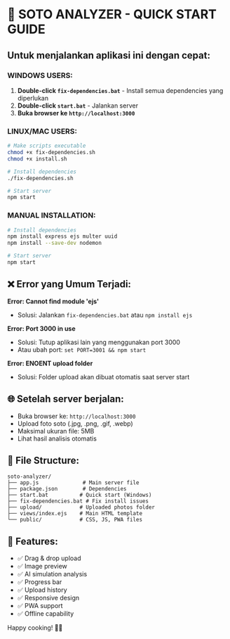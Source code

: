 # 🍜 SOTO ANALYZER - QUICK START GUIDE

## Untuk menjalankan aplikasi ini dengan cepat:

### WINDOWS USERS:
1. **Double-click `fix-dependencies.bat`** - Install semua dependencies yang diperlukan
2. **Double-click `start.bat`** - Jalankan server
3. **Buka browser ke `http://localhost:3000`**

### LINUX/MAC USERS:
```bash
# Make scripts executable
chmod +x fix-dependencies.sh
chmod +x install.sh

# Install dependencies
./fix-dependencies.sh

# Start server
npm start
```

### MANUAL INSTALLATION:
```bash
# Install dependencies
npm install express ejs multer uuid
npm install --save-dev nodemon

# Start server
npm start
```

## ❌ Error yang Umum Terjadi:

**Error: Cannot find module 'ejs'**
- Solusi: Jalankan `fix-dependencies.bat` atau `npm install ejs`

**Error: Port 3000 in use**
- Solusi: Tutup aplikasi lain yang menggunakan port 3000
- Atau ubah port: `set PORT=3001 && npm start`

**Error: ENOENT upload folder**
- Solusi: Folder upload akan dibuat otomatis saat server start

## 🌐 Setelah server berjalan:
- Buka browser ke: `http://localhost:3000`
- Upload foto soto (.jpg, .png, .gif, .webp)
- Maksimal ukuran file: 5MB
- Lihat hasil analisis otomatis

## 📁 File Structure:
```
soto-analyzer/
├── app.js              # Main server file
├── package.json        # Dependencies
├── start.bat          # Quick start (Windows)
├── fix-dependencies.bat # Fix install issues
├── upload/            # Uploaded photos folder
├── views/index.ejs    # Main HTML template
└── public/            # CSS, JS, PWA files
```

## 🔧 Features:
- ✅ Drag & drop upload
- ✅ Image preview
- ✅ AI simulation analysis
- ✅ Progress bar
- ✅ Upload history
- ✅ Responsive design
- ✅ PWA support
- ✅ Offline capability

Happy cooking! 🍜✨
